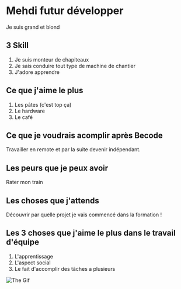 # Mehdi futur développer

Je suis grand et blond

## 3 Skill 

1. Je suis monteur de chapiteaux 
2. Je sais conduire tout type de machine de chantier
3. J'adore apprendre

## Ce que j'aime le plus

1. Les pâtes (c'est top ça)
2. Le hardware
3. Le café

## Ce que je voudrais acomplir après Becode

Travailler en remote et par la suite devenir indépendant.

## Les peurs que je peux avoir

Rater mon train

## Les choses que j'attends

Découvrir par quelle projet je vais commencé dans la formation !

## Les 3 choses que j'aime le plus dans le travail d'équipe

1. L'apprentissage
2. L'aspect social
3. Le fait d'accomplir des tâches a plusieurs

![The Gif](https://i.giphy.com/media/v1.Y2lkPTc5MGI3NjExems2amdxM284MWloeWlvYzg0a2J2YW5qdDB4d2k3OWk3aGNvaWsxZSZlcD12MV9pbnRlcm5hbF9naWZfYnlfaWQmY3Q9Zw/duNowzaVje6Di3hnOu/giphy.gif)